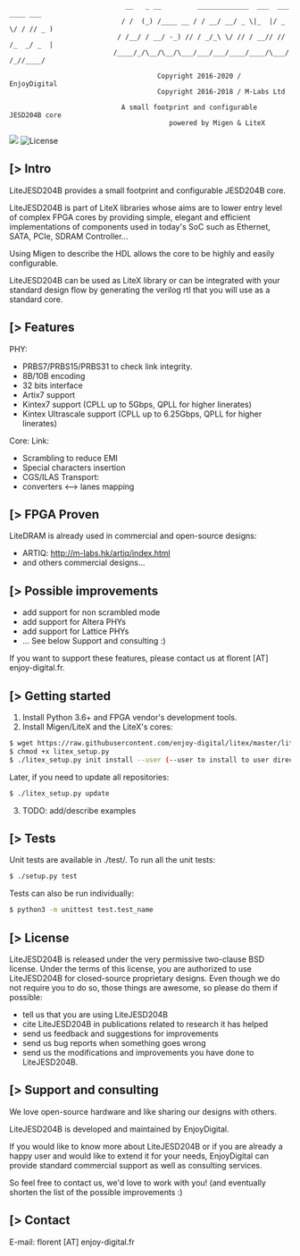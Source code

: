 ```
                             __   _ __         _____________  ___  ___  ____ ___
                            / /  (_) /____ __ / / __/ __/ _ \|_  |/ _ \/ / // _ )
                           / /__/ / __/ -_) // / _/_\ \/ // / __// // /_  _/ _  |
                          /____/_/\__/\__/\___/___/___/____/____/\___/ /_//____/

                                     Copyright 2016-2020 / EnjoyDigital
                                     Copyright 2016-2018 / M-Labs Ltd

                            A small footprint and configurable JESD204B core
                                        powered by Migen & LiteX
```

[![](https://travis-ci.com/enjoy-digital/litejesd204b.svg?branch=master)](https://travis-ci.com/enjoy-digital/litejesd204b) ![License](https://img.shields.io/badge/License-BSD%202--Clause-orange.svg)


[> Intro
--------
LiteJESD204B provides a small footprint and configurable JESD204B core.

LiteJESD204B is part of LiteX libraries whose aims are to lower entry level of
complex FPGA cores by providing simple, elegant and efficient implementations
of components used in today's SoC such as Ethernet, SATA, PCIe, SDRAM Controller...

Using Migen to describe the HDL allows the core to be highly and easily configurable.

LiteJESD204B can be used as LiteX library or can be integrated with your standard
design flow by generating the verilog rtl that you will use as a standard core.

[> Features
-----------
PHY:
 - PRBS7/PRBS15/PRBS31 to check link integrity.
 - 8B/10B encoding
 - 32 bits interface
 - Artix7 support
 - Kintex7 support (CPLL up to 5Gbps, QPLL for higher linerates)
 - Kintex Ultrascale support (CPLL up to 6.25Gbps, QPLL for higher linerates)

Core:
 Link:
  - Scrambling to reduce EMI
  - Special characters insertion
  - CGS/ILAS
 Transport:
  - converters <--> lanes mapping

[> FPGA Proven
---------------
LiteDRAM is already used in commercial and open-source designs:
- ARTIQ: http://m-labs.hk/artiq/index.html
- and others commercial designs...

[> Possible improvements
------------------------
- add support for non scrambled mode
- add support for Altera PHYs
- add support for Lattice PHYs
- ... See below Support and consulting :)

If you want to support these features, please contact us at florent [AT]
enjoy-digital.fr.

[> Getting started
------------------
1. Install Python 3.6+ and FPGA vendor's development tools.
2. Install Migen/LiteX and the LiteX's cores:

```sh
$ wget https://raw.githubusercontent.com/enjoy-digital/litex/master/litex_setup.py
$ chmod +x litex_setup.py
$ ./litex_setup.py init install --user (--user to install to user directory)
```
  Later, if you need to update all repositories:
```sh
$ ./litex_setup.py update
```


3. TODO: add/describe examples

[> Tests
--------
Unit tests are available in ./test/.
To run all the unit tests:
```sh
$ ./setup.py test
```

Tests can also be run individually:
```sh
$ python3 -m unittest test.test_name
```

[> License
----------
LiteJESD204B is released under the very permissive two-clause BSD license. Under
the terms of this license, you are authorized to use LiteJESD204B for closed-source
proprietary designs.
Even though we do not require you to do so, those things are awesome, so please
do them if possible:
 - tell us that you are using LiteJESD204B
 - cite LiteJESD204B in publications related to research it has helped
 - send us feedback and suggestions for improvements
 - send us bug reports when something goes wrong
 - send us the modifications and improvements you have done to LiteJESD204B.

[> Support and consulting
-------------------------
We love open-source hardware and like sharing our designs with others.

LiteJESD204B is developed and maintained by EnjoyDigital.

If you would like to know more about LiteJESD204B or if you are already a happy user
and would like to extend it for your needs, EnjoyDigital can provide standard
commercial support as well as consulting services.

So feel free to contact us, we'd love to work with you! (and eventually shorten
the list of the possible improvements :)

[> Contact
----------
E-mail: florent [AT] enjoy-digital.fr
